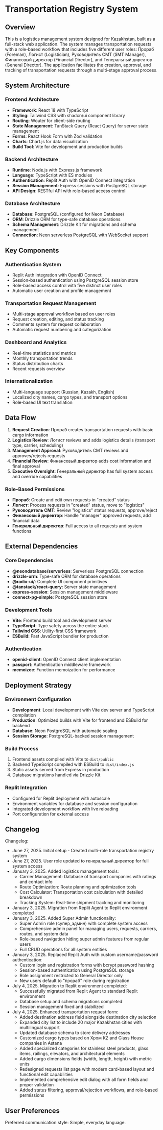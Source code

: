 # Transportation Registry System

## Overview

This is a logistics management system designed for Kazakhstan, built as a full-stack web application. The system manages transportation requests with a role-based workflow that includes five different user roles: Прораб (Foreman), Логист (Logistician), Руководитель СМТ (SMT Manager), Финансовый директор (Financial Director), and Генеральный директор (General Director). The application facilitates the creation, approval, and tracking of transportation requests through a multi-stage approval process.

## System Architecture

### Frontend Architecture
- **Framework**: React 18 with TypeScript
- **Styling**: Tailwind CSS with shadcn/ui component library
- **Routing**: Wouter for client-side routing
- **State Management**: TanStack Query (React Query) for server state management
- **Forms**: React Hook Form with Zod validation
- **Charts**: Chart.js for data visualization
- **Build Tool**: Vite for development and production builds

### Backend Architecture
- **Runtime**: Node.js with Express.js framework
- **Language**: TypeScript with ES modules
- **Authentication**: Replit Auth with OpenID Connect integration
- **Session Management**: Express sessions with PostgreSQL storage
- **API Design**: RESTful API with role-based access control

### Database Architecture
- **Database**: PostgreSQL (configured for Neon Database)
- **ORM**: Drizzle ORM for type-safe database operations
- **Schema Management**: Drizzle Kit for migrations and schema management
- **Connection**: Neon serverless PostgreSQL with WebSocket support

## Key Components

### Authentication System
- Replit Auth integration with OpenID Connect
- Session-based authentication using PostgreSQL session store
- Role-based access control with five distinct user roles
- Automatic user creation and profile management

### Transportation Request Management
- Multi-stage approval workflow based on user roles
- Request creation, editing, and status tracking
- Comments system for request collaboration
- Automatic request numbering and categorization

### Dashboard and Analytics
- Real-time statistics and metrics
- Monthly transportation trends
- Status distribution charts
- Recent requests overview

### Internationalization
- Multi-language support (Russian, Kazakh, English)
- Localized city names, cargo types, and transport options
- Role-based UI text translation

## Data Flow

1. **Request Creation**: Прораб creates transportation requests with basic cargo information
2. **Logistics Review**: Логист reviews and adds logistics details (transport type, carrier, scheduling)
3. **Management Approval**: Руководитель СМТ reviews and approves/rejects requests
4. **Financial Review**: Финансовый директор adds cost information and final approval
5. **Executive Oversight**: Генеральный директор has full system access and override capabilities

### Role-Based Permissions
- **Прораб**: Create and edit own requests in "created" status
- **Логист**: Process requests in "created" status, move to "logistics"
- **Руководитель СМТ**: Review "logistics" status requests, approve/reject
- **Финансовый директор**: Handle "manager" approved requests, add financial data
- **Генеральный директор**: Full access to all requests and system functions

## External Dependencies

### Core Dependencies
- **@neondatabase/serverless**: Serverless PostgreSQL connection
- **drizzle-orm**: Type-safe ORM for database operations
- **@radix-ui/**: Complete UI component primitives
- **@tanstack/react-query**: Server state management
- **express-session**: Session management middleware
- **connect-pg-simple**: PostgreSQL session store

### Development Tools
- **Vite**: Frontend build tool and development server
- **TypeScript**: Type safety across the entire stack
- **Tailwind CSS**: Utility-first CSS framework
- **ESBuild**: Fast JavaScript bundler for production

### Authentication
- **openid-client**: OpenID Connect client implementation
- **passport**: Authentication middleware framework
- **memoizee**: Function memoization for performance

## Deployment Strategy

### Environment Configuration
- **Development**: Local development with Vite dev server and TypeScript compilation
- **Production**: Optimized builds with Vite for frontend and ESBuild for backend
- **Database**: Neon PostgreSQL with automatic scaling
- **Session Storage**: PostgreSQL-backed session management

### Build Process
1. Frontend assets compiled with Vite to `dist/public`
2. Backend TypeScript compiled with ESBuild to `dist/index.js`
3. Static assets served from Express in production
4. Database migrations handled via Drizzle Kit

### Replit Integration
- Configured for Replit deployment with autoscale
- Environment variables for database and session configuration
- Integrated development workflow with live reloading
- Port configuration for external access

## Changelog

Changelog:
- June 27, 2025. Initial setup - Created multi-role transportation registry system
- June 27, 2025. User role updated to генеральный директор for full system access
- January 3, 2025. Added logistics management tools:
  - Carrier Management: Database of transport companies with ratings and contact info
  - Route Optimization: Route planning and optimization tools
  - Cost Calculator: Transportation cost calculation with detailed breakdown
  - Tracking System: Real-time shipment tracking and monitoring
- January 3, 2025. Migration from Replit Agent to Replit environment completed
- January 3, 2025. Added Super Admin functionality:
  - Super Admin role (супер_админ) with complete system access
  - Comprehensive admin panel for managing users, requests, carriers, routes, and system data
  - Role-based navigation hiding super admin features from regular users
  - Full CRUD operations for all system entities
- January 3, 2025. Replaced Replit Auth with custom username/password authentication:
  - Custom login and registration forms with bcrypt password hashing
  - Session-based authentication using PostgreSQL storage
  - Role assignment restricted to General Director only
  - New users default to "прораб" role during registration
- July 4, 2025. Migration to Replit environment completed:
  - Successfully migrated from Replit Agent to standard Replit environment
  - Database setup and schema migrations completed
  - Session management fixed and stabilized
- July 4, 2025. Enhanced transportation request form:
  - Added destination address field alongside destination city selection
  - Expanded city list to include 20 major Kazakhstan cities with multilingual support
  - Updated database schema to store delivery addresses
  - Customized cargo types based on Хром KZ and Glass House companies in Astana
  - Added specialized categories for stainless steel products, glass items, railings, elevators, and architectural elements
  - Added cargo dimensions fields (width, length, height) with metric units
  - Redesigned requests list page with modern card-based layout and functional edit capabilities
  - Implemented comprehensive edit dialog with all form fields and proper validation
  - Added status filtering, approval/rejection workflows, and role-based permissions

## User Preferences

Preferred communication style: Simple, everyday language.